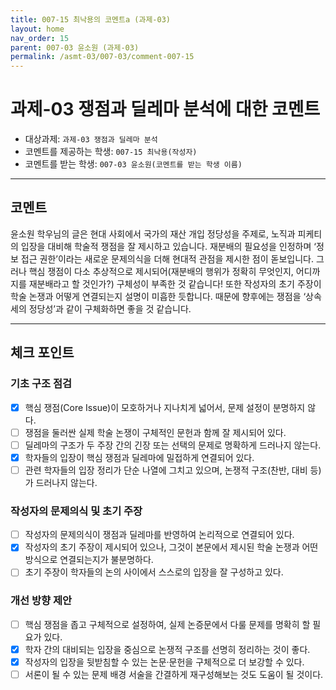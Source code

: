 ```yaml
---
title: 007-15 최낙용의 코멘트a (과제-03) 
layout: home
nav_order: 15
parent: 007-03 윤소원 (과제-03)
permalink: /asmt-03/007-03/comment-007-15
---
```


# 과제-03 쟁점과 딜레마 분석에 대한 코멘트

- 대상과제: `과제-03 쟁점과 딜레마 분석`
- 코멘트를 제공하는 학생: `007-15 최낙용(작성자)` 
- 코멘트를 받는 학생: `007-03 윤소원(코멘트를 받는 학생 이름)` 

---

## 코멘트

윤소원 학우님의 글은 현대 사회에서 국가의 재산 개입 정당성을 주제로, 노직과 피케티의 입장을 대비해 학술적 쟁점을 잘 제시하고 있습니다. 재분배의 필요성을 인정하며 ‘정보 접근 권한’이라는 새로운 문제의식을 더해 현대적 관점을 제시한 점이 돋보입니다. 그러나 핵심 쟁점이 다소 추상적으로 제시되어(재분배의 행위가 정확히 무엇인지, 어디까지를 재분배라고 할 것인가?) 구체성이 부족한 것 같습니다! 또한 작성자의 초기 주장이 학술 논쟁과 어떻게 연결되는지 설명이 미흡한 듯합니다. 때문에 향후에는 쟁점을 ‘상속세의 정당성’과 같이 구체화하면 좋을 것 같습니다.

---

## 체크 포인트

### **기초 구조 점검**
- [x] 핵심 쟁점(Core Issue)이 모호하거나 지나치게 넓어서, 문제 설정이 분명하지 않다.
- [ ] 쟁점을 둘러싼 실제 학술 논쟁이 구체적인 문헌과 함께 잘 제시되어 있다.
- [ ] 딜레마의 구조가 두 주장 간의 긴장 또는 선택의 문제로 명확하게 드러나지 않는다.
- [x] 학자들의 입장이 핵심 쟁점과 딜레마에 밀접하게 연결되어 있다.
- [ ] 관련 학자들의 입장 정리가 단순 나열에 그치고 있으며, 논쟁적 구조(찬반, 대비 등)가 드러나지 않는다.

### **작성자의 문제의식 및 초기 주장**
- [ ] 작성자의 문제의식이 쟁점과 딜레마를 반영하여 논리적으로 연결되어 있다.
- [x] 작성자의 초기 주장이 제시되어 있으나, 그것이 본문에서 제시된 학술 논쟁과 어떤 방식으로 연결되는지가 불분명하다.
- [ ] 초기 주장이 학자들의 논의 사이에서 스스로의 입장을 잘 구성하고 있다.

### **개선 방향 제안**
- [ ] 핵심 쟁점을 좁고 구체적으로 설정하여, 실제 논증문에서 다룰 문제를 명확히 할 필요가 있다.
- [x] 학자 간의 대비되는 입장을 중심으로 논쟁적 구조를 선명히 정리하는 것이 좋다.
- [x] 작성자의 입장을 뒷받침할 수 있는 논문·문헌을 구체적으로 더 보강할 수 있다.
- [ ] 서론이 될 수 있는 문제 배경 서술을 간결하게 재구성해보는 것도 도움이 될 것이다.
